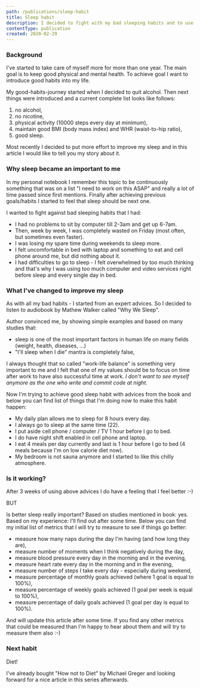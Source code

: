 ```yaml
---
path: /publications/sleep-habit
title: Sleep habit
description: I decided to fight with my bad sleeping habits and to use advices from "Why We Sleep" book by Mather Walker. See why and what I'm doing to have a better sleep after reading this book. 
contentType: publication
created: 2020-02-29 
---
```


### Background

I've started to take care of myself more for more than one year.
The main goal is to keep good physical and mental health.
To achieve goal I want to introduce good habits into my life. 

My good-habits-journey started when I decided to quit alcohol.
Then next things were introduced and a current complete list looks like follows:

1. no alcohol,
2. no nicotine,
3. physical activity (10000 steps every day at minimum),
4. maintain good BMI (body mass index) and WHR (waist-to-hip ratio),
5. good sleep.

Most recently I decided to put more effort to improve my sleep and in this article
I would like to tell you my story about it.

### Why sleep became an important to me

In my personal notebook I remember this topic to be continuously something
that was on a list "I need to work on this ASAP" and really a lot of time passed since first mentions.
Finally after achieving previous goals/habits I started to feel that sleep should be next one.

I wanted to fight against bad sleeping habits that I had:

- I had no problems to sit by computer till 2-3am and get up 6-7am.
- Then, week by week, I was completely wasted on Friday (most often, but sometimes even faster).
- I was losing my spare time during weekends to sleep more.
- I felt uncomfortable in bed with laptop and something to eat and cell phone around me, but did nothing about it.
- I had difficulties to go to sleep - I felt overwhelmed by too much thinking and that's why I was using too much computer and video services right before sleep and every single day in bed.

### What I've changed to improve my sleep

As with all my bad habits - I started from an expert advices.
So I decided to listen to audiobook by Mathew Walker called "Why We Sleep".

Author convinced me, by showing simple examples and based on many studies that:
- sleep is one of the most important factors in human life on many fields (weight, health, diseases, ...)
- "I'll sleep when I die" mantra is completely false,

I always thought that so called "work-life balance" is something very important to me and I felt
that one of my values should be to focus on time after work to have also successful time at work.
*I don't want to see myself anymore as the one who write and commit code at night.*

Now I'm trying to achieve good sleep habit with advices from the book and below
you can find list of things that I'm doing now to make this habit happen:

- My daily plan allows me to sleep for 8 hours every day.
- I always go to sleep at the same time (22).
- I put aside cell phone / computer / TV 1 hour before I go to bed.
- I do have night shift enabled in cell phone and laptop.
- I eat 4 meals per day currently and last is 1 hour before I go to bed (4 meals because I'm on low calorie diet now).
- My bedroom is not sauna anymore and I started to like this chilly atmosphere.

### Is it working?

After 3 weeks of using above advices I do have a feeling that I feel better :-)

BUT 

Is better sleep really important? Based on studies mentioned in book: yes.
Based on my experience: I'll find out after some time. Below you can find my
initial list of metrics that I will try to measure to see if things go better:

- measure how many naps during the day I'm having (and how long they are),
- measure number of moments when I think negatively during the day,
- measure blood pressure every day in the morning and in the evening,
- measure heart rate every day in the morning and in the evening,
- measure number of steps I take every day - especially during weekend,
- measure percentage of monthly goals achieved (where 1 goal is equal to 100%),
- measure percentage of weekly goals achieved (1 goal per week is equal to 100%),
- measure percentage of daily goals achieved (1 goal per day is equal to 100%).

And will update this article after some time. If you find any other metrics that
could be measured than I'm happy to hear about them and will try to measure them also :-)


### Next habit

Diet!

I've already bought "How not to Diet" by Michael Greger and looking forward for a nice article in this series afterwards.